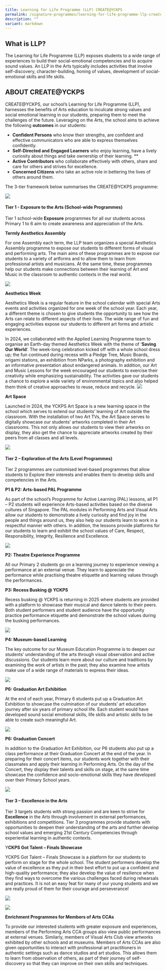 ```yaml
---
title: Learning for Life Programme (LLP) CREATE@YCKPS
permalink: /signature-programmes/learning-for-life-programme-llp-create-at-yckps/
description: ""
variant: markdown
---
```

What is LLP?
------------

The Learning for Life Programme (LLP) exposes students to a wide range of experiences to build their social-emotional competencies and to acquire sound values. An LLP in the Arts typically includes activities that involve self-discovery, character-building, honing of values, development of social-emotional skills and life skills.

ABOUT CREATE@YCKPS
------------

CREATE@YCKPS, our school’s Learning for Life Programme (LLP), harnesses the benefits of Arts education to inculcate strong values and social emotional learning in our students, preparing them to meet the challenges of the future. Leveraging on the Arts, the school aims to achieve the following **outcomes** in our students:   
* **Confident Persons** who know their strengths, are confident and effective communicators who are able to express themselves confidently.
* **Self-Directed and Engaged Learners** who enjoy learning, have a lively curiosity about things and take ownership of their learning. **
*  **Active Contributors** who collaborate effectively with others, share and care for others and strives for excellence. 
*  **Concerned Citizens** who take an active role in bettering the lives of others around them.

The 3-tier framework below summarises the CREATE@YCKPS programme:

![](/images/2025%20Website%20Pictures/Aesthetics%20and%20LLP/LLP_Framework.png)


#### **Tier 1 - Exposure to the Arts (School-wide Programmes)**  

Tier 1 school-wide **Exposure** programmes for all our students across Primary 1 to 6 aim to create awareness and appreciation of the Arts.

**Termly Aesthetics Assembly**

For one Assembly each term, the LLP team organizes a special Aesthetics Assembly programme to expose our students to different forms of visual and performing arts. The main aims of these programmes are to expose our students to a variety of artforms and to allow them to learn from professional artists and musicians. At the same time, these programmes help our students make connections between their learning of Art and Music in the classroom to authentic contexts in the real world.

![](/images/2025%20Website%20Pictures/Aesthetics%20and%20LLP/Aesthetics_Assembly_2024.png)

**Aesthetics Week**

Aesthetics Week is a regular feature in the school calendar with special Arts events and activities organized for one week of the school year. Each year, a different theme is chosen to give students the opportunity to see how the Arts can relate to different aspects of their lives. The wide range of fun and engaging activities expose our students to different art forms and artistic experiences.

In 2024, we collaborated with the Applied Learning Programme team to organise an Earth-day themed Aesthetics Week with the theme of ‘**Saving Our World**’. The week-long celebration kicked off with a whole school dress up; the fun continued during recess with a Pledge Tree, Music Boards, origami stations, an exhibition from NParks, a photography exhibition and an informative presentation about endangered animals. In addition, our Art and Music Lessons for the week encouraged our students to exercise their creativity while emphasizing sustainability. The activities gave our students a chance to explore a wide variety of environmental topics and also helped them think of creative approaches to reuse, reduce and recycle.
![](/images/2025%20Website%20Pictures/Aesthetics%20and%20LLP/Aesthetics_Week_2024.png)

**Art Space**

Launched in 2024, the YCKPS Art Space is a new learning space in the school which serves to extend our students’ learning of Art outside the classroom. With the installation of two Art TVs, the Art Space serves to digitally showcase our students’ artworks completed in their Art classrooms. This not only allows our students to view their artworks on display, they also get the chance to appreciate artworks created by their peers from all classes and all levels. 

![](/images/2025%20Website%20Pictures/Aesthetics%20and%20LLP/Art_Space.jpg)



#### **Tier 2 – Exploration of the Arts (Level Programmes)**

Tier 2 programmes are customised level-based programmes that allow students to Explore their interests and enables them to develop skills and competencies in the Arts.

**P1 & P2: Arts-based PAL Programme**

As part of the school’s Programme for Active Learning (PAL) lessons, all P1 – P2 students will experience Arts-based activities based on the diverse cultures of Singapore. The PAL modules in Performing Arts and Visual Arts allow our students to demonstrate a lively curiosity and find joy in the people and things around us, they also help our students learn to work in a respectful manner with others. In addition, the lessons provide platforms for our students to learn and exhibit the school values of Care, Respect, Responsibility, Integrity, Resilience and Excellence.

![](/images/2025%20Website%20Pictures/Aesthetics%20and%20LLP/PAL_Lessons_2025.png)

**P2: Theatre Experience Programme**

All our Primary 2 students go on a learning journey to experience viewing a performance at an external venue. They learn to appreciate the performance while practising theatre etiquette and learning values through the performances.
      
**P3: Recess Busking @ YCKPS**

Recess busking @ YCKPS is returning in 2025 where students are provided with a platform to showcase their musical and dance talents to their peers. Both student performers and student audience have the opportunity practice performance etiquette and demonstrate the school values during the busking performances.
      
![](/images/2025%20Website%20Pictures/Aesthetics%20and%20LLP/P3_Recess_Busking.png)

**P4: Museum-based Learning**

The key outcome for our Museum Education Programme is to deepen our students’ understanding of the arts through visual observation and active discussions. Our students learn more about our culture and traditions by examining the work of artists in the past; they also examine how artists make use of a wide range of materials to express their ideas. 

![](/images/2025%20Website%20Pictures/Aesthetics%20and%20LLP/P4_MBL_2024.png)

**P6: Graduation Art Exhibition**

At the end of each year, Primary 6 students put up a Graduation Art Exhibition to showcase the culmination of our students’ art education journey after six years of primary school life. Each student would have developed sound social emotional skills, life skills and artistic skills to be able to create such meaningful Art.  

![](/images/2025%20Website%20Pictures/Aesthetics%20and%20LLP/P6_Art_Exhibition.png)

**P6: Graduation Concert**

In addition to the Graduation Art Exhibition, our P6 students also put up a class performance at their Graduation Concert at the end of the year. In preparing for their concert items, our students work together with their classmates and apply their learning in Performing Arts. On the day of the Concert, they display their talents and skills on stage, at the same time showcase the confidence and socio-emotional skills they have developed over their Primary School years. 

![](/images/2025%20Website%20Pictures/Aesthetics%20and%20LLP/P6_Graduation_Performances_2024.png)

#### **Tier 3 – Excellence in the Arts**

Tier 3 targets students with strong passion and are keen to strive for **Excellence** in the Arts through involvement in external performances, exhibitions and competitions. Tier 3 programmes provide students with opportunities to deepen their understanding of the arts and further develop school values and emerging 21st Century Competencies through experiential learning in authentic contexts.  

Y**CKPS Got Talent – Finals Showcase**

YCKPS Got Talent – Finals Showcase is a platform for our students to perform on stage for the whole school. The student performers develop the value of excellence as they put in their best effort to put up a confident and high-quality performance; they also develop the value of resilience when they find ways to overcome the various challenges faced during rehearsals and practices. It is not an easy feat for many of our young students and we are really proud of them for their courage and perseverance!

![](/images/2025%20Website%20Pictures/Aesthetics%20and%20LLP/YCKPS_Got_Talent_2023.jpg)

![](/images/2025%20Website%20Pictures/Aesthetics%20and%20LLP/YCKPS_Got_Talent_2024.png)

**Enrichment Programmes for Members of Arts CCAs**

To provide our interested students with greater exposure and experiences, members of the Performing Arts CCA groups also view public performances at external venues. Similarly, members of Visual Arts Club view artworks exhibited by other schools and at museums. Members of Arts CCAs are also given opportunities to interact with professional art practitioners in authentic settings such as dance studios and art studios. This allows them to learn from observation of others, as part of their journey of self-discovery so that they can improve on their own skills and techniques.